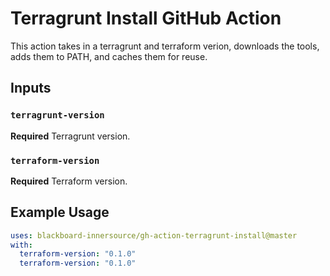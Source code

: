 # Terragrunt Install GitHub Action

This action takes in a terragrunt and terraform verion, downloads the tools, adds them to PATH, and caches them for reuse.

## Inputs

### `terragrunt-version`

**Required** Terragrunt version.

### `terraform-version`

**Required** Terraform version.

## Example Usage

```yaml
uses: blackboard-innersource/gh-action-terragrunt-install@master
with:
  terraform-version: "0.1.0"
  terraform-version: "0.1.0"
```
